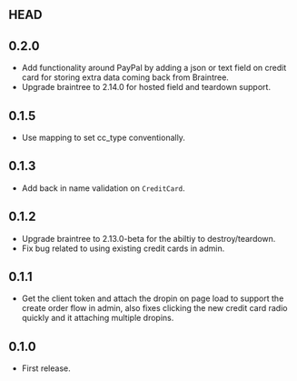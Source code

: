 ## HEAD

## 0.2.0

* Add functionality around PayPal by adding a json or text field on credit card for storing extra data coming back from Braintree.
* Upgrade braintree to 2.14.0 for hosted field and teardown support.

## 0.1.5

* Use mapping to set cc_type conventionally.

## 0.1.3

* Add back in name validation on `CreditCard`.

## 0.1.2

* Upgrade braintree to 2.13.0-beta for the abiltiy to destroy/teardown.
* Fix bug related to using existing credit cards in admin.

## 0.1.1

* Get the client token and attach the dropin on page load to support the create
order flow in admin, also fixes clicking the new credit card radio quickly and
it attaching multiple dropins.

## 0.1.0

* First release.
